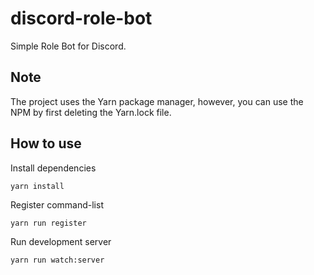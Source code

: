 # discord-role-bot
Simple Role Bot for Discord.

## Note
The project uses the Yarn package manager, however, you can use the NPM by first deleting the Yarn.lock file.

## How to use
Install dependencies
```
yarn install
```

Register command-list
```
yarn run register
```

Run development server
```
yarn run watch:server
```
